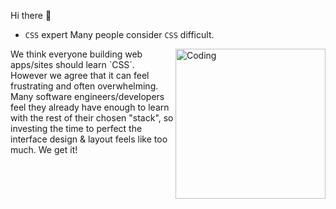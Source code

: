   Hi there 👋

- `CSS` expert
Many people consider `CSS` difficult.
<img align="right" alt="Coding" width="240" src="https://github.com/VividSun-V/VividSun-V/assets/164004558/c4c84bde-01c7-4b74-90af-b494b503ebe4">
We think everyone building web apps/sites should learn `CSS`.
However we agree that it can feel frustrating and often overwhelming.
Many software engineers/developers feel they already have enough to learn with the rest of their chosen "stack", so investing the time to perfect the interface design & layout feels like too much. We get it!

<!--
**VividSun-V/VividSun-V** is a ✨ _special_ ✨ repository because its `README.md` (this file) appears on your GitHub profile.

Here are some ideas to get you started:

- 🔭 I’m currently working on ...
- 🌱 I’m currently learning ...
- 👯 I’m looking to collaborate on ...
- 🤔 I’m looking for help with ...
- 💬 Ask me about ...
- 📫 How to reach me: ...
- 😄 Pronouns: ...
- ⚡ Fun fact: ...
-->
